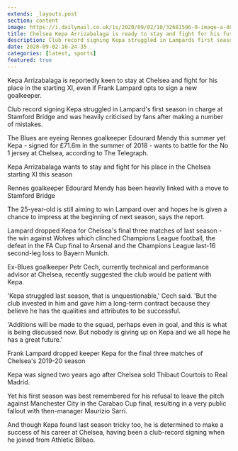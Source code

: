 ```yaml
---
extends: _layouts.post
section: content
image: https://i.dailymail.co.uk/1s/2020/09/02/10/32681596-0-image-a-48_1599037321816.jpg 
title: Chelsea Kepa Arrizabalaga is ready to stay and fight for his future at Blues next season 
description: Club record signing Kepa struggled in Lampards first season in charge at Stamford Bridge during the last campaign and was heavily criticised by supporters after making a number of mistakes. 
date: 2020-09-02-10-24-35 
categories: [latest, sports] 
featured: true 
--- 
```

Kepa Arrizabalaga is reportedly keen to stay at Chelsea and fight for his place in the starting XI, even if Frank Lampard opts to sign a new goalkeeper. 

Club record signing Kepa struggled in Lampard's first season in charge at Stamford Bridge and was heavily criticised by fans after making a number of mistakes. 

The Blues are eyeing Rennes goalkeeper Edourard Mendy this summer yet Kepa - signed for £71.6m in the summer of 2018 - wants to battle for the No 1 jersey at Chelsea, according to The Telegraph. 

Kepa Arrizabalaga wants to stay and fight for his place in the Chelsea starting XI this season

Rennes goalkeeper Edourard Mendy has been heavily linked with a move to Stamford Bridge

The 25-year-old is still aiming to win Lampard over and hopes he is given a chance to impress at the beginning of next season, says the report. 

Lampard dropped Kepa for Chelsea's final three matches of last season - the win against Wolves which clinched Champions League football, the defeat in the FA Cup final to Arsenal and the Champions League last-16 second-leg loss to Bayern Munich. 

Ex-Blues goalkeeper Petr Cech, currently technical and performance advisor at Chelsea, recently suggested the club would be patient with Kepa. 

'Kepa struggled last season, that is unquestionable,' Cech said. 'But the club invested in him and gave him a long-term contract because they believe he has the qualities and attributes to be successful.

'Additions will be made to the squad, perhaps even in goal, and this is what is being discussed now. But nobody is giving up on Kepa and we all hope he has a great future.'

Frank Lampard dropped keeper Kepa for the final three matches of Chelsea's 2019-20 season

Kepa was signed two years ago after Chelsea sold Thibaut Courtois to Real Madrid. 

Yet his first season was best remembered for his refusal to leave the pitch against Manchester City in the Carabao Cup final, resulting in a very public fallout with then-manager Maurizio Sarri. 

And though Kepa found last season tricky too, he is determined to make a success of his career at Chelsea, having been a club-record signing when he joined from Athletic Bilbao.   

